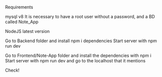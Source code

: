 Requirements

mysql v8
It is necessary to have a root user without a password, and a BD called Note_App

NodeJS latest version

Go to Backend folder and install npm i dependencies
Start server with npm run dev

Go to Frontend/Note-App folder and install the dependencies with npm i
Start server with npm run dev and go to the localhost that it mentions

Check!